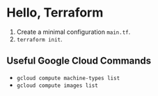 # Hello, Terraform

1. Create a minimal configuration `main.tf`.
2. `terraform init`.

## Useful Google Cloud Commands

- `gcloud compute machine-types list`
- `gcloud compute images list`
